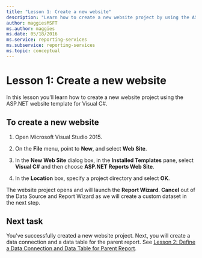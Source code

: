 ```yaml
---
title: "Lesson 1: Create a new website"
description: "Learn how to create a new website project by using the ASP.NET website template for Visual C#."
author: maggiesMSFT
ms.author: maggies
ms.date: 05/18/2016
ms.service: reporting-services
ms.subservice: reporting-services
ms.topic: conceptual
---
```

# Lesson 1: Create a new website
In this lesson you'll learn how to create a new website project using the ASP.NET website template for Visual C#.  
  
## To create a new website  
  
1.  Open Microsoft Visual Studio 2015.  
  
2.  On the **File** menu, point to **New**, and select **Web Site**.  
  
3.  In the **New Web Site** dialog box, in the **Installed Templates** pane, select **Visual C#** and then choose **ASP.NET Reports Web Site**.  
  
4.  In the **Location** box, specify a project directory and select **OK**.  
  
The website project opens and will launch the **Report Wizard**. **Cancel** out of the Data Source and Report Wizard as we will create a custom dataset in the next step.  
  
## Next task  
You've successfully created a new website project. Next, you will create a data connection and a data table for the parent report. See [Lesson 2: Define a Data Connection and Data Table for Parent Report](../reporting-services/lesson-2-define-a-data-connection-and-data-table-for-parent-report.md).
